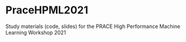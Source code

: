 # PraceHPML2021
Study materials (code, slides) for the PRACE High Performance Machine Learning Workshop 2021
